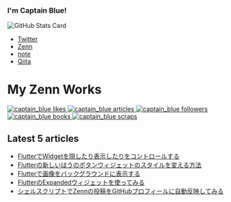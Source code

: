 ### I'm Captain Blue!

<!--
**captain-blue210/captain-blue210** is a ✨ _special_ ✨ repository because its `README.md` (this file) appears on your GitHub profile.

Here are some ideas to get you started:

- 🔭 I’m currently working on ...
- 🌱 I’m currently learning ...
- 👯 I’m looking to collaborate on ...
- 🤔 I’m looking for help with ...
- 💬 Ask me about ...
- 📫 How to reach me: ...
- 😄 Pronouns: ...
- ⚡ Fun fact: ...
-->

![GitHub Stats Card](https://github-readme-stats.vercel.app/api?username=captain-blue210&show_icons=true&count_private=true&theme=react)

- [Twitter](https://twitter.com/captain_blue210)
- [Zenn](https://zenn.dev/captain_blue)
- [note](https://note.com/captain_blue)
- [Qiita](https://qiita.com/Captain_Blue)


# My Zenn Works
  <a href="https://zenn.dev/captain_blue">
    <img src="https://zenn.badge.nikaera.com/s/captain_blue/likes?style=for-the-badge" alt="captain_blue likes" />
  </a>
  <a href="https://zenn.dev/captain_blue/articles">
    <img src="https://zenn.badge.nikaera.com/s/captain_blue/articles?style=for-the-badge" alt="captain_blue articles" />
  </a>
  <a href="https://zenn.dev/captain_blue/followers">
    <img src="https://zenn.badge.nikaera.com/s/captain_blue/followers?style=for-the-badge" alt="captain_blue followers" />
  </a>
  <a href="https://zenn.dev/captain_blue/books">
    <img src="https://zenn.badge.nikaera.com/s/captain_blue/books?style=for-the-badge" alt="captain_blue books" />
  </a>
  <a href="https://zenn.dev/captain_blue/scraps">
    <img src="https://zenn.badge.nikaera.com/s/captain_blue/scraps?style=for-the-badge" alt="captain_blue scraps" />
  </a>
  
## Latest 5 articles
<!-- LATEST_ARTICLES_START -->
- [FlutterでWidgetを隠したり表示したりをコントロールする](https://zenn.dev/captain_blue/articles/flutter-control-visibility)
- [Flutterの新しいほうのボタンウィジェットのスタイルを変える方法](https://zenn.dev/captain_blue/articles/flutter-apply-style-textbutton)
- [Flutterで画像をバックグラウンドに表示する](https://zenn.dev/captain_blue/articles/flutter-background-image)
- [FlutterのExpandedウィジェットを使ってみる](https://zenn.dev/captain_blue/articles/try-to-use-the-expanded-widget)
- [シェルスクリプトでZennの投稿をGitHubプロフィールに自動反映してみる](https://zenn.dev/captain_blue/articles/update-github-profile-automatically)
<!-- LATEST_ARTICLES_END -->
